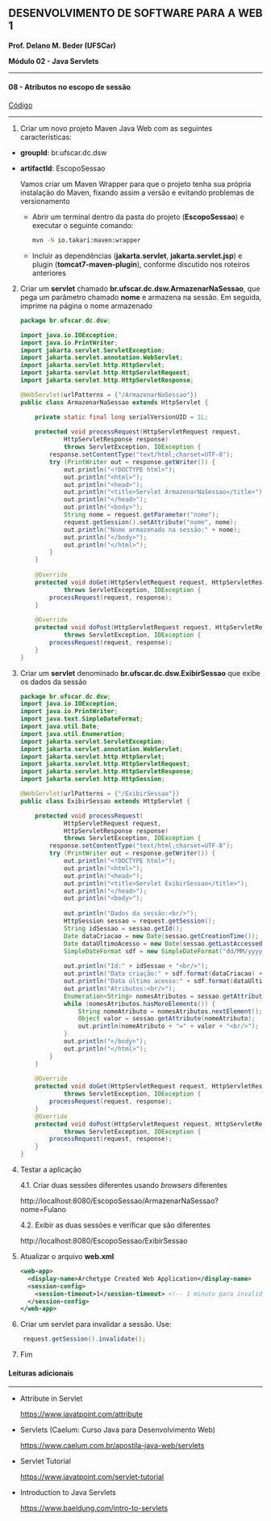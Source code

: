 ﻿## DESENVOLVIMENTO DE SOFTWARE PARA A WEB 1

**Prof. Delano M. Beder (UFSCar)**

**Módulo 02 - Java Servlets**
- - -

#### 08 - Atributos no escopo de sessão
[Código](https://github.com/delanobeder/DSW1/blob/master/Modulo02/EscopoSessao)
- - -



1. Criar um novo projeto Maven Java Web com as seguintes características:

  - **groupId**: br.ufscar.dc.dsw 
  - **artifactId**: EscopoSessao

    Vamos criar um Maven Wrapper para que o projeto tenha sua própria instalação do Maven, fixando assim a versão e evitando problemas de versionamento 

    - Abrir um terminal dentro da pasta do projeto (**EscopoSessao**) e executar o seguinte comando: 

	  ```sh
	  mvn -N io.takari:maven:wrapper
	  ```

    - Incluir as dependências (**jakarta.servlet**, **jakarta.servlet.jsp**) e plugin (**tomcat7-maven-plugin**), conforme discutido nos roteiros anteriores

2. Criar um **servlet** chamado **br.ufscar.dc.dsw.ArmazenarNaSessao**, que pega um parâmetro chamado **nome** e armazena na sessão. Em seguida, imprime na página o nome armazenado

   ```java
   package br.ufscar.dc.dsw;
   
   import java.io.IOException;
   import java.io.PrintWriter;
   import jakarta.servlet.ServletException;
   import jakarta.servlet.annotation.WebServlet;
   import jakarta.servlet.http.HttpServlet;
   import jakarta.servlet.http.HttpServletRequest;
   import jakarta.servlet.http.HttpServletResponse;
   
   @WebServlet(urlPatterns = {"/ArmazenarNaSessao"})
   public class ArmazenarNaSessao extends HttpServlet {
   
       private static final long serialVersionUID = 1L;
       
       protected void processRequest(HttpServletRequest request,
               HttpServletResponse response)
               throws ServletException, IOException {
           response.setContentType("text/html;charset=UTF-8");
           try (PrintWriter out = response.getWriter()) {
               out.println("<!DOCTYPE html>");
               out.println("<html>");
               out.println("<head>");
               out.println("<title>Servlet ArmazenarNaSessao</title>");
               out.println("</head>");
               out.println("<body>");
               String nome = request.getParameter("nome");
               request.getSession().setAttribute("nome", nome);
               out.println("Nome armazenado na sessão:" + nome);
               out.println("</body>");
               out.println("</html>");
           }
       }
       
       @Override
       protected void doGet(HttpServletRequest request, HttpServletResponse response)
               throws ServletException, IOException {
           processRequest(request, response);
       }
       
       @Override
       protected void doPost(HttpServletRequest request, HttpServletResponse response)
               throws ServletException, IOException {
           processRequest(request, response);
       }
   }
   ```

3. Criar um **servlet** denominado **br.ufscar.dc.dsw.ExibirSessao** que exibe os dados da sessão

   ```java
   package br.ufscar.dc.dsw;
   import java.io.IOException;
   import java.io.PrintWriter;
   import java.text.SimpleDateFormat;
   import java.util.Date;
   import java.util.Enumeration;
   import jakarta.servlet.ServletException;
   import jakarta.servlet.annotation.WebServlet;
   import jakarta.servlet.http.HttpServlet;
   import jakarta.servlet.http.HttpServletRequest;
   import jakarta.servlet.http.HttpServletResponse;
   import jakarta.servlet.http.HttpSession;
   
   @WebServlet(urlPatterns = {"/ExibirSessao"})
   public class ExibirSessao extends HttpServlet {
   
       protected void processRequest(
               HttpServletRequest request,
               HttpServletResponse response)
               throws ServletException, IOException {
           response.setContentType("text/html;charset=UTF-8");
           try (PrintWriter out = response.getWriter()) {
               out.println("<!DOCTYPE html>");
               out.println("<html>");
               out.println("<head>");
               out.println("<title>Servlet ExibirSessao</title>");
               out.println("</head>");
               out.println("<body>");
       
               out.println("Dados da sessão:<br/>");
               HttpSession sessao = request.getSession();
               String idSessao = sessao.getId();
               Date dataCriacao = new Date(sessao.getCreationTime());
               Date dataUltimoAcesso = new Date(sessao.getLastAccessedTime());
               SimpleDateFormat sdf = new SimpleDateFormat("dd/MM/yyyy hh:mm:ss:SSS");
       
               out.println("Id:" + idSessao + "<br/>");
               out.println("Data criação:" + sdf.format(dataCriacao) + "<br/>");
               out.println("Data último acesso:" + sdf.format(dataUltimoAcesso) + "<br/>");
               out.println("Atributos:<br/>");
               Enumeration<String> nomesAtributos = sessao.getAttributeNames();
               while (nomesAtributos.hasMoreElements()) {
                   String nomeAtributo = nomesAtributos.nextElement();
                   Object valor = sessao.getAttribute(nomeAtributo);
                   out.println(nomeAtributo + "=" + valor + "<br/>");
               }
               out.println("</body>");
               out.println("</html>");
           }
       }
       
       @Override
       protected void doGet(HttpServletRequest request, HttpServletResponse response)
               throws ServletException, IOException {
           processRequest(request, response);
       }
       @Override
       protected void doPost(HttpServletRequest request, HttpServletResponse response)
               throws ServletException, IOException {
           processRequest(request, response);
       }
   }
   ```

4. Testar a aplicação

   4.1. Criar duas sessões diferentes usando *browsers* diferentes
   
    http://localhost:8080/EscopoSessao/ArmazenarNaSessao?nome=Fulano

   4.2. Exibir as duas sessões e verificar que são diferentes
   
   http://localhost:8080/EscopoSessao/ExibirSessao

   
5. Atualizar o arquivo **web.xml**

   ```xml
   <web-app>
     <display-name>Archetype Created Web Application</display-name>
     <session-config>
       <session-timeout>1</session-timeout> <!-- 1 minuto para invalidar a sessão -->
     </session-config>
   </web-app>
   ```

6. Criar um servlet para invalidar a sessão. Use:

```java
    request.getSession().invalidate();
```


7. Fim



#### Leituras adicionais

- - -

- Attribute in Servlet

  https://www.javatpoint.com/attribute

- Servlets (Caelum: Curso Java para Desenvolvimento Web)
  
  https://www.caelum.com.br/apostila-java-web/servlets

- Servlet Tutorial

  https://www.javatpoint.com/servlet-tutorial

- Introduction to Java Servlets

  https://www.baeldung.com/intro-to-servlets
